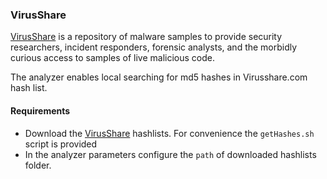 ### VirusShare 
[VirusShare](https://virusshare.com/) is a repository of malware samples to provide security researchers, incident responders, forensic analysts, and the morbidly curious access to samples of live malicious code.

The analyzer enables local searching for md5 hashes in Virusshare.com hash list. 

#### Requirements
- Download the [VirusShare](https://virusshare.com/hashes) hashlists. For convenience the `getHashes.sh` script is provided 
- In the analyzer parameters configure the `path` of downloaded hashlists folder.
